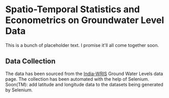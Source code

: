 # Spatio-Temporal Statistics and Econometrics on Groundwater Level Data
This is a bunch of placeholder text. I promise it'll all come together soon.

## Data Collection
The data has been sourced from the [India-WRIS](https://indiawris.gov.in/wris/#/groundWater) Ground Water Levels data
page. The collection has been automated with the help of Selenium.      
Soon(TM): add latitude and longitude data to the datasets being generated by Selenium.
